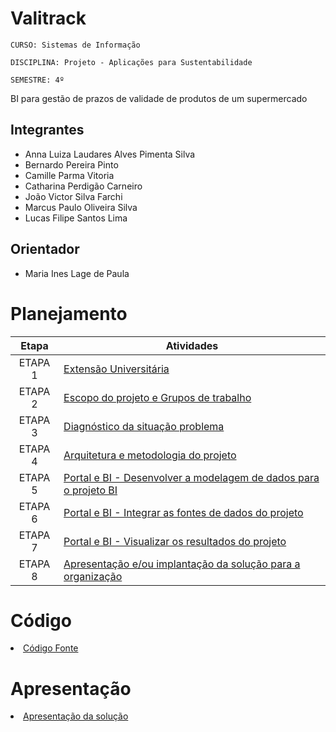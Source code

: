 # Valitrack

`CURSO: Sistemas de Informação`

`DISCIPLINA: Projeto - Aplicações para Sustentabilidade`

`SEMESTRE: 4º`

BI para gestão de prazos de validade de produtos de um supermercado

## Integrantes

- Anna Luiza Laudares Alves Pimenta Silva
- Bernardo Pereira Pinto
- Camille Parma Vitoria
- Catharina Perdigão Carneiro
- João Victor Silva Farchi
- Marcus Paulo Oliveira Silva
- Lucas Filipe Santos Lima

## Orientador

- Maria Ines Lage de Paula

# Planejamento

|  Etapa  | Atividades                                                                                          |
| :-----: | --------------------------------------------------------------------------------------------------- |
| ETAPA 1 | [Extensão Universitária]()
| ETAPA 2 | [Escopo do projeto e Grupos de trabalho]()                                                          |
| ETAPA 3 | [Diagnóstico da situação problema]()                                                               |
| ETAPA 4 | [Arquitetura e metodologia do projeto]()                                                           |
| ETAPA 5 | [Portal e BI - Desenvolver a modelagem de dados para o projeto BI]()                              |
| ETAPA 6 | [Portal e BI - Integrar as fontes de dados do projeto]()                                            |
| ETAPA 7 | [Portal e BI - Visualizar os resultados do projeto]()                                              |
| ETAPA 8 | [Apresentação e/ou implantação da solução para a organização]()                                      |

# Código

<li><a href=""> Código Fonte</a></li>

# Apresentação

<li><a href=""> Apresentação da solução</a></li>
